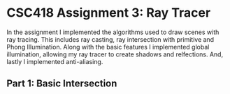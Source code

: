 # CSC418 Assignment 3: Ray Tracer
 In the assignment I implemented the algorithms used to draw scenes with ray tracing. This includes ray casting, ray intersection with primitive and Phong Illumination. Along with the basic features I implemented global illumination, allowing my ray tracer to create shadows and relfections. And, lastly I implemented anti-aliasing.
 
 ## Part 1: Basic Intersection
 
 
